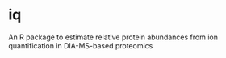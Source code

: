 # iq
An R package to estimate relative protein abundances from ion quantification in DIA-MS-based proteomics
